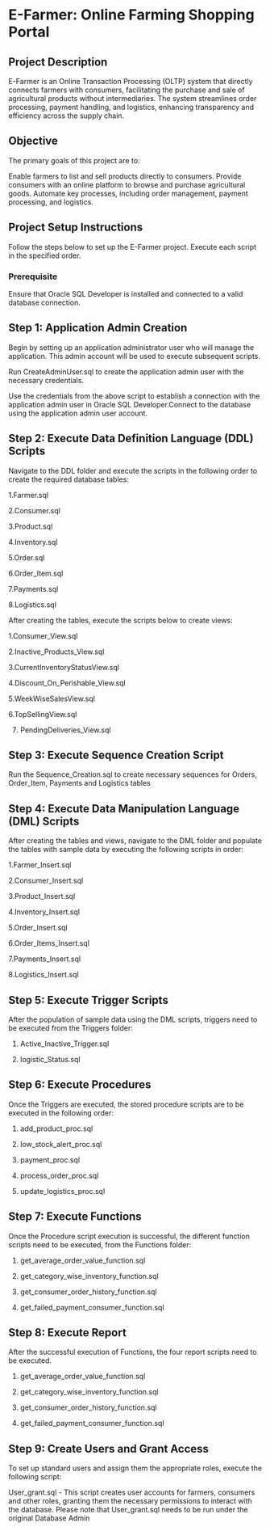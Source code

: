 # E-Farmer: Online Farming Shopping Portal 

## Project Description
E-Farmer is an Online Transaction Processing (OLTP) system that directly connects farmers with consumers, facilitating the purchase and sale of agricultural products without intermediaries. The system streamlines order processing, payment handling, and logistics, enhancing transparency and efficiency across the supply chain.

## Objective
The primary goals of this project are to:

Enable farmers to list and sell products directly to consumers.
Provide consumers with an online platform to browse and purchase agricultural goods.
Automate key processes, including order management, payment processing, and logistics.

## Project Setup Instructions
Follow the steps below to set up the E-Farmer project. Execute each script in the specified order.

### Prerequisite
Ensure that Oracle SQL Developer is installed and connected to a valid database connection.

## Step 1: Application Admin Creation
Begin by setting up an application administrator user who will manage the application. This admin account will be used to execute subsequent scripts.

Run CreateAdminUser.sql to create the application admin user with the necessary credentials.

Use the credentials from the above script to establish a connection with the application admin user in Oracle SQL Developer.Connect to the database using the application admin user account.

## Step 2: Execute Data Definition Language (DDL) Scripts
Navigate to the DDL folder and execute the scripts in the following order to create the required database tables:

1.Farmer.sql

2.Consumer.sql

3.Product.sql

4.Inventory.sql

5.Order.sql

6.Order_Item.sql

7.Payments.sql

8.Logistics.sql

After creating the tables, execute the scripts below to create views:

1.Consumer_View.sql

2.Inactive_Products_View.sql

3.CurrentInventoryStatusView.sql

4.Discount_On_Perishable_View.sql

5.WeekWiseSalesView.sql

6.TopSellingView.sql

7. PendingDeliveries_View.sql

## Step 3: Execute Sequence Creation Script
Run the Sequence_Creation.sql to create necessary sequences for Orders, Order_Item, Payments and Logistics tables

## Step 4: Execute Data Manipulation Language (DML) Scripts
After creating the tables and views, navigate to the DML folder and populate the tables with sample data by executing the following scripts in order:

1.Farmer_Insert.sql

2.Consumer_Insert.sql

3.Product_Insert.sql

4.Inventory_Insert.sql

5.Order_Insert.sql

6.Order_Items_Insert.sql

7.Payments_Insert.sql

8.Logistics_Insert.sql

## Step 5: Execute Trigger Scripts
After the population of sample data using the DML scripts, triggers need to be executed from the Triggers folder:

1. Active_Inactive_Trigger.sql

2. logistic_Status.sql

## Step 6: Execute Procedures
Once the Triggers are executed, the stored procedure scripts are to be executed in the following order:
1. add_product_proc.sql
   
2. low_stock_alert_proc.sql

3. payment_proc.sql

4. process_order_proc.sql

5. update_logistics_proc.sql

## Step 7: Execute Functions
Once the Procedure script execution is successful, the different function scripts need to be executed, from the Functions folder:
1. get_average_order_value_function.sql

2. get_category_wise_inventory_function.sql

3. get_consumer_order_history_function.sql

4. get_failed_payment_consumer_function.sql

## Step 8: Execute Report
After the successful execution of Functions, the four report scripts need to be executed.

1. get_average_order_value_function.sql

2. get_category_wise_inventory_function.sql

3. get_consumer_order_history_function.sql

4. get_failed_payment_consumer_function.sql

## Step 9: Create Users and Grant Access
To set up standard users and assign them the appropriate roles, execute the following script:

User_grant.sql - This script creates user accounts for farmers, consumers and other roles, granting them the necessary permissions to interact with the database. Please note that User_grant.sql needs to be run under the original Database Admin

